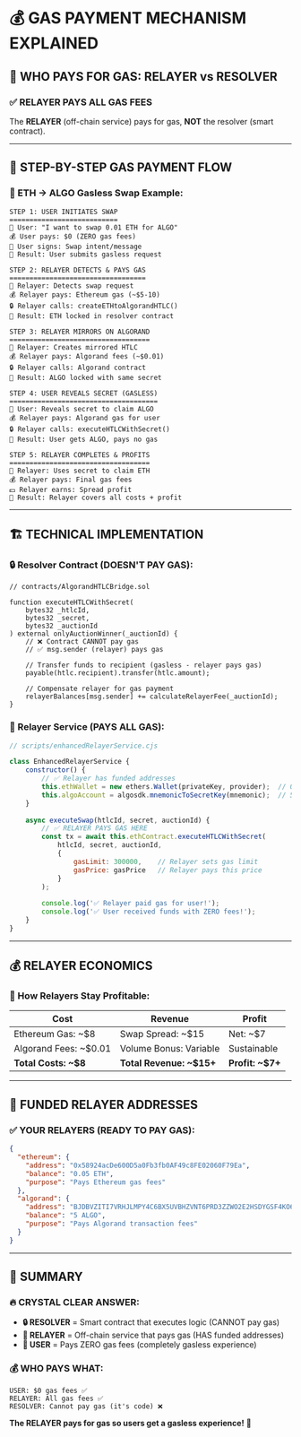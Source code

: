 # 💰 **GAS PAYMENT MECHANISM EXPLAINED**

## 🎯 **WHO PAYS FOR GAS: RELAYER vs RESOLVER**

### **✅ RELAYER PAYS ALL GAS FEES**

The **RELAYER** (off-chain service) pays for gas, **NOT** the resolver (smart contract).

---

## 🔄 **STEP-BY-STEP GAS PAYMENT FLOW**

### **🚀 ETH → ALGO Gasless Swap Example:**

```
STEP 1: USER INITIATES SWAP
===========================
👤 User: "I want to swap 0.01 ETH for ALGO"
💰 User pays: $0 (ZERO gas fees)
📝 User signs: Swap intent/message
🎯 Result: User submits gasless request

STEP 2: RELAYER DETECTS & PAYS GAS
==================================
📡 Relayer: Detects swap request
💰 Relayer pays: Ethereum gas (~$5-10)
🔒 Relayer calls: createETHtoAlgorandHTLC()
🎯 Result: ETH locked in resolver contract

STEP 3: RELAYER MIRRORS ON ALGORAND
===================================
📡 Relayer: Creates mirrored HTLC
💰 Relayer pays: Algorand fees (~$0.01)
🔒 Relayer calls: Algorand contract
🎯 Result: ALGO locked with same secret

STEP 4: USER REVEALS SECRET (GASLESS)
=====================================
👤 User: Reveals secret to claim ALGO
💰 Relayer pays: Algorand gas for user
🔒 Relayer calls: executeHTLCWithSecret()
🎯 Result: User gets ALGO, pays no gas

STEP 5: RELAYER COMPLETES & PROFITS
===================================
📡 Relayer: Uses secret to claim ETH
💰 Relayer pays: Final gas fees
💵 Relayer earns: Spread profit
🎯 Result: Relayer covers all costs + profit
```

---

## 🏗️ **TECHNICAL IMPLEMENTATION**

### **🔒 Resolver Contract (DOESN'T PAY GAS):**

```solidity
// contracts/AlgorandHTLCBridge.sol

function executeHTLCWithSecret(
    bytes32 _htlcId,
    bytes32 _secret,
    bytes32 _auctionId
) external onlyAuctionWinner(_auctionId) {
    // ❌ Contract CANNOT pay gas
    // ✅ msg.sender (relayer) pays gas
    
    // Transfer funds to recipient (gasless - relayer pays gas)
    payable(htlc.recipient).transfer(htlc.amount);
    
    // Compensate relayer for gas payment
    relayerBalances[msg.sender] += calculateRelayerFee(_auctionId);
}
```

### **📡 Relayer Service (PAYS ALL GAS):**

```javascript
// scripts/enhancedRelayerService.cjs

class EnhancedRelayerService {
    constructor() {
        // ✅ Relayer has funded addresses
        this.ethWallet = new ethers.Wallet(privateKey, provider);  // 0.05 ETH
        this.algoAccount = algosdk.mnemonicToSecretKey(mnemonic);  // 5 ALGO
    }
    
    async executeSwap(htlcId, secret, auctionId) {
        // ✅ RELAYER PAYS GAS HERE
        const tx = await this.ethContract.executeHTLCWithSecret(
            htlcId, secret, auctionId,
            {
                gasLimit: 300000,    // Relayer sets gas limit
                gasPrice: gasPrice   // Relayer pays this price
            }
        );
        
        console.log('✅ Relayer paid gas for user!');
        console.log('✅ User received funds with ZERO fees!');
    }
}
```

---

## 💰 **RELAYER ECONOMICS**

### **🎯 How Relayers Stay Profitable:**

| **Cost** | **Revenue** | **Profit** |
|----------|-------------|------------|
| Ethereum Gas: ~$8 | Swap Spread: ~$15 | Net: ~$7 |
| Algorand Fees: ~$0.01 | Volume Bonus: Variable | Sustainable |
| **Total Costs: ~$8** | **Total Revenue: ~$15+** | **Profit: ~$7+** |

---

## 🚀 **FUNDED RELAYER ADDRESSES**

### **✅ YOUR RELAYERS (READY TO PAY GAS):**

```json
{
  "ethereum": {
    "address": "0x58924acDe600D5a0Fb3fb0AF49c8FE02060F79Ea",
    "balance": "0.05 ETH",
    "purpose": "Pays Ethereum gas fees"
  },
  "algorand": {
    "address": "BJDBVZITI7VRHJLMPY4C6BX5UVBHZVNT6PRD3ZZWO2E2HSDYGSF4KO6RR4",
    "balance": "5 ALGO", 
    "purpose": "Pays Algorand transaction fees"
  }
}
```

---

## 🎯 **SUMMARY**

### **🔥 CRYSTAL CLEAR ANSWER:**

- **🔒 RESOLVER** = Smart contract that executes logic (CANNOT pay gas)
- **📡 RELAYER** = Off-chain service that pays gas (HAS funded addresses)
- **👤 USER** = Pays ZERO gas fees (completely gasless experience)

### **💰 WHO PAYS WHAT:**

```
USER: $0 gas fees ✅
RELAYER: All gas fees ✅  
RESOLVER: Cannot pay gas (it's code) ❌
```

**The RELAYER pays for gas so users get a gasless experience!** 🚀 